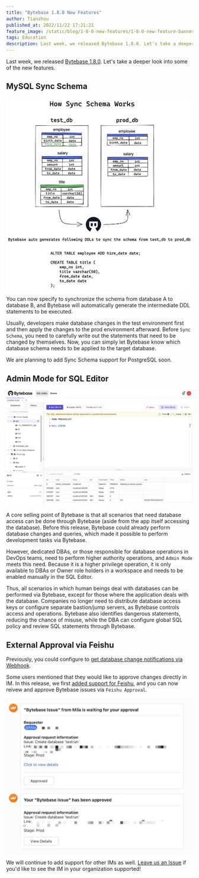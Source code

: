 ```yaml
---
title: "Bytebase 1.8.0 New Features"
author: Tianzhou
published_at: 2022/11/22 17:21:21
feature_image: /static/blog/1-8-0-new-features/1-8-0-new-feature-banner.webp
tags: Education
description: Last week, we released Bytebase 1.8.0. Let's take a deeper look into the new features.
---
```


Last week, we released [Bytebase 1.8.0](/changelog/bytebase-1-8-0). Let's take a deeper look into some of the new features.

## MySQL Sync Schema

![_](/static/blog/1-8-0-new-features/mysql-sync-schema.webp)

You can now specify to synchronize the schema from database A to database B, and Bytebase will automatically generate the intermediate DDL statements to be executed.

Usually, developers make database changes in the test environment first and then apply the changes to the prod environment afterward. Before `Sync Schema`, you need to carefully write out the statements that need to be changed by themselves. Now, you can simply let Bytebase know which database schema needs to be applied to the target database.

We are planning to add Sync Schema support for PostgreSQL soon.

## Admin Mode for SQL Editor

![_](/static/blog/1-8-0-new-features/sql-editor-admin-mode.webp)

A core selling point of Bytebase is that all scenarios that need database access can be done through Bytebase (aside from the app itself accessing the database). Before this release, Bytebase could already perform database changes and queries, which made it possible to perform development tasks via Bytebase.

However, dedicated DBAs, or those responsible for database operations in DevOps teams, need to perform higher authority operations, and `Admin Mode` meets this need. Because it is a higher privilege operation, it is only available to DBAs or Owner role holders in a workspace and needs to be enabled manually in the SQL Editor.

Thus, all scenarios in which human beings deal with databases can be performed via Bytebase, except for those where the application deals with the database. Companies no longer need to distribute database access keys or configure separate bastion/jump servers, as Bytebase controls access and operations. Bytebase also identifies dangerous statements, reducing the chance of misuse, while the DBA can configure global SQL policy and review SQL statements through Bytebase.

## External Approval via Feishu

Previously, you could configure to [get database change notifications via Webhook](/blog/get-database-change-notification-via-webhook).

Some users mentioned that they would like to approve changes directly in IM. In this release, we first [added support for Feishu](/docs/administration/webhook-integration/external-approval), and you can now reivew and approve Bytebase issues via `Feishu Approval`.

![_](/static/blog/1-8-0-new-features/feishu-approval.webp)

We will continue to add support for other IMs as well. [Leave us an Issue](https://github.com/bytebase/bytebase) if you'd like to see the IM in your organization supported!
